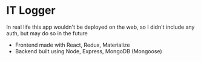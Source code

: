 # IT Logger
In real life this app wouldn't be deployed on the web, so I didn't include any auth, but may do so in the future
  
* Frontend made with React, Redux, Materialize  
* Backend built using Node, Express, MongoDB (Mongoose)  
